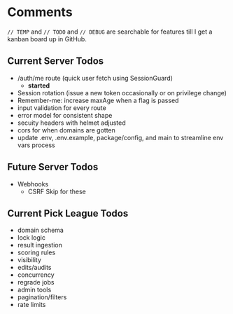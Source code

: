 # Comments

`// TEMP` and `// TODO` and `// DEBUG` are searchable for features till I get a kanban board up in GitHub.

## Current Server Todos

-   /auth/me route (quick user fetch using SessionGuard)
    -   **started**
-   Session rotation (issue a new token occasionally or on privilege change)
-   Remember-me: increase maxAge when a flag is passed
-   input validation for every route
-   error model for consistent shape
-   secuity headers with helmet adjusted
-   cors for when domains are gotten
-   update .env, .env.example, package/config, and main to streamline env vars process

## Future Server Todos

-   Webhooks
    -   CSRF Skip for these

## Current Pick League Todos

-   domain schema
-   lock logic
-   result ingestion
-   scoring rules
-   visibility
-   edits/audits
-   concurrency
-   regrade jobs
-   admin tools
-   pagination/filters
-   rate limits
